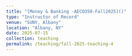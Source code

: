 ```yaml
---
title: "[Money & Banking -AECO350-Fall2025]()"
type: "Instructor of Record"
venue: "SUNY, Albany"
location: "Albany, NY"
date: 2025-07-15
collection: teaching
permalink: /teaching/fall-2025-teaching-4
---
```

